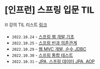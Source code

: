 # [인프런] 스프링 입문 TIL
⛓️ 강의 TIL 리스트 <a href='https://tame-griffin-5f8.notion.site/MVC-DB-651ed55ab4384782a1bfbe98d66233dd'>링크</a>
- `2022.10.24` - <a href='https://tame-griffin-5f8.notion.site/ec06583a4fa442d897a716a4b451d8df'>스프링 웹 개발 기초</a>
- `2022.10.25` - <a href='https://tame-griffin-5f8.notion.site/c86eef3ed03f429bbd5ce747d4665445'>스프링 빈과 의존관계</a>
- `2022.10.29` - <a href='https://www.notion.so/MVC-JDBC-1bc50905bcf94eabb2574524db4fa8a8'>웹 MVC 개발, 순수 JDBC</a>
- `2022.10.30` - <a href='https://tame-griffin-5f8.notion.site/4d67628d03574b0fa54433ce39b51c37'>스프링 통합 테스트</a>
- `2022.10.31` - <a href='https://tame-griffin-5f8.notion.site/JPA-JPA-AOP-8416c8aa64634ebe8d6a3078a2ba5aef'>JPA, 스프링 데이터 JPA, AOP</a>
